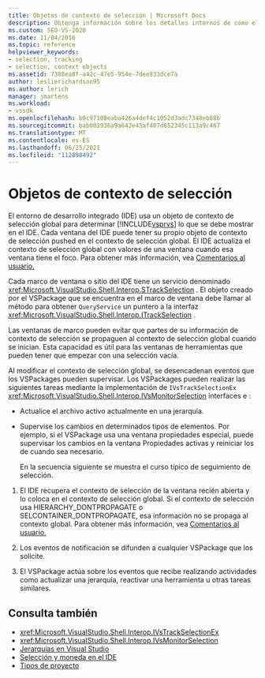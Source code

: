 ```yaml
---
title: Objetos de contexto de selección | Microsoft Docs
description: Obtenga información sobre los detalles internos de cómo el IDE de Visual Studio usa un objeto de contexto de selección global para determinar lo que se debe mostrar en el IDE.
ms.custom: SEO-VS-2020
ms.date: 11/04/2016
ms.topic: reference
helpviewer_keywords:
- selection, tracking
- selection, context objects
ms.assetid: 7308ea8f-a42c-47e5-954e-7dee933dce7a
author: leslierichardson95
ms.author: lerich
manager: jmartens
ms.workload:
- vssdk
ms.openlocfilehash: b0c97108eaba426a4def4c1052d3adc7348eb88b
ms.sourcegitcommit: bab002936a9a642e45af407d652345c113a9c467
ms.translationtype: MT
ms.contentlocale: es-ES
ms.lasthandoff: 06/25/2021
ms.locfileid: "112898492"
---
```

# <a name="selection-context-objects"></a>Objetos de contexto de selección
El entorno de desarrollo integrado (IDE) usa un objeto de contexto de selección global para determinar [!INCLUDE[vsprvs](../../code-quality/includes/vsprvs_md.md)] lo que se debe mostrar en el IDE. Cada ventana del IDE puede tener su propio objeto de contexto de selección pushed en el contexto de selección global. El IDE actualiza el contexto de selección global con valores de una ventana cuando esa ventana tiene el foco. Para obtener más información, vea [Comentarios al usuario.](../../extensibility/internals/feedback-to-the-user.md)

 Cada marco de ventana o sitio del IDE tiene un servicio denominado <xref:Microsoft.VisualStudio.Shell.Interop.STrackSelection> . El objeto creado por el VSPackage que se encuentra en el marco de ventana debe llamar al método para obtener `QueryService` un puntero a la interfaz <xref:Microsoft.VisualStudio.Shell.Interop.ITrackSelection> .

 Las ventanas de marco pueden evitar que partes de su información de contexto de selección se propaguen al contexto de selección global cuando se inician. Esta capacidad es útil para las ventanas de herramientas que pueden tener que empezar con una selección vacía.

 Al modificar el contexto de selección global, se desencadenan eventos que los VSPackages pueden supervisar. Los VSPackages pueden realizar las siguientes tareas mediante la implementación de `IVsTrackSelectionEx` <xref:Microsoft.VisualStudio.Shell.Interop.IVsMonitorSelection> interfaces e :

- Actualice el archivo activo actualmente en una jerarquía.

- Supervise los cambios en determinados tipos de elementos. Por ejemplo, si el VSPackage usa una ventana propiedades  especial, puede supervisar los cambios en la ventana Propiedades activas y reiniciar los de cuando sea necesario. 

  En la secuencia siguiente se muestra el curso típico de seguimiento de selección.

1. El IDE recupera el contexto de selección de la ventana recién abierta y lo coloca en el contexto de selección global. Si el contexto de selección usa HIERARCHY_DONTPROPAGATE o SELCONTAINER_DONTPROPAGATE, esa información no se propaga al contexto global. Para obtener más información, vea [Comentarios al usuario.](../../extensibility/internals/feedback-to-the-user.md)

2. Los eventos de notificación se difunden a cualquier VSPackage que los solicite.

3. El VSPackage actúa sobre los eventos que recibe realizando actividades como actualizar una jerarquía, reactivar una herramienta u otras tareas similares.

## <a name="see-also"></a>Consulta también
- <xref:Microsoft.VisualStudio.Shell.Interop.IVsTrackSelectionEx>
- <xref:Microsoft.VisualStudio.Shell.Interop.IVsMonitorSelection>
- [Jerarquías en Visual Studio](../../extensibility/internals/hierarchies-in-visual-studio.md)
- [Selección y moneda en el IDE](../../extensibility/internals/selection-and-currency-in-the-ide.md)
- [Tipos de proyecto](../../extensibility/internals/project-types.md)
